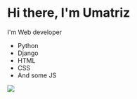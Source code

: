 # Hi there, I'm Umatriz
I'm Web developer
- Python
- Django
- HTML
- CSS
- And some JS

![](https://komarev.com/ghpvc/?username=Umatriz)

